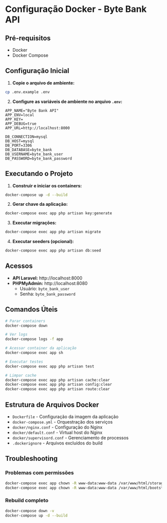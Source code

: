 # Configuração Docker - Byte Bank API

## Pré-requisitos
- Docker
- Docker Compose

## Configuração Inicial

1. **Copie o arquivo de ambiente:**
```bash
cp .env.example .env
```

2. **Configure as variáveis de ambiente no arquivo `.env`:**
```env
APP_NAME="Byte Bank API"
APP_ENV=local
APP_KEY=
APP_DEBUG=true
APP_URL=http://localhost:8000

DB_CONNECTION=mysql
DB_HOST=mysql
DB_PORT=3306
DB_DATABASE=byte_bank
DB_USERNAME=byte_bank_user
DB_PASSWORD=byte_bank_password
```

## Executando o Projeto

1. **Construir e iniciar os containers:**
```bash
docker-compose up -d --build
```

2. **Gerar chave da aplicação:**
```bash
docker-compose exec app php artisan key:generate
```

3. **Executar migrações:**
```bash
docker-compose exec app php artisan migrate
```

4. **Executar seeders (opcional):**
```bash
docker-compose exec app php artisan db:seed
```

## Acessos

- **API Laravel:** http://localhost:8000
- **PHPMyAdmin:** http://localhost:8080
  - Usuário: `byte_bank_user`
  - Senha: `byte_bank_password`

## Comandos Úteis

```bash
# Parar containers
docker-compose down

# Ver logs
docker-compose logs -f app

# Acessar container da aplicação
docker-compose exec app sh

# Executar testes
docker-compose exec app php artisan test

# Limpar cache
docker-compose exec app php artisan cache:clear
docker-compose exec app php artisan config:clear
docker-compose exec app php artisan route:clear
```

## Estrutura de Arquivos Docker

- `Dockerfile` - Configuração da imagem da aplicação
- `docker-compose.yml` - Orquestração dos serviços
- `docker/nginx.conf` - Configuração do Nginx
- `docker/default.conf` - Virtual host do Nginx
- `docker/supervisord.conf` - Gerenciamento de processos
- `.dockerignore` - Arquivos excluídos do build

## Troubleshooting

### Problemas com permissões
```bash
docker-compose exec app chown -R www-data:www-data /var/www/html/storage
docker-compose exec app chown -R www-data:www-data /var/www/html/bootstrap/cache
```

### Rebuild completo
```bash
docker-compose down -v
docker-compose up -d --build
``` 